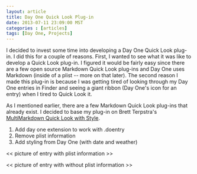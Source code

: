 ```yaml
---
layout: article
title: Day One Quick Look Plug-in
date: 2013-07-11 23:09:00 MST
categories : [articles]
tags: [Day One, Projects]
---
```


I decided to invest some time into developing a Day One Quick Look plug-in. I did this for a couple of reasons. First, I wanted to see what it was like to develop a Quick Look plug-in. I figured it would be fairly easy since there are a few open source Markdown Quick Look plug-ins and Day One uses Markdown (inside of a plist -- more on that later). The second reason I made this plug-in is because I was getting tired of looking through my Day One entries in Finder and seeing a giant ribbon (Day One's icon for an entry) when I tired to Quick Look it. 

<!--more-->

As I mentioned earlier, there are a few Markdown Quick Look plug-ins that already exist. I decided to base my plug-in on Brett Terpstra's [MultiMarkdown Quick Look with Style](https://github.com/ttscoff/MMD-QuickLook).

1. Add day one extension to work with .doentry
2. Remove plist information
3. Add styling from Day One (with date and weather)

<< picture of entry with plist information >>


<< picture of entry with without plist information >>
 

